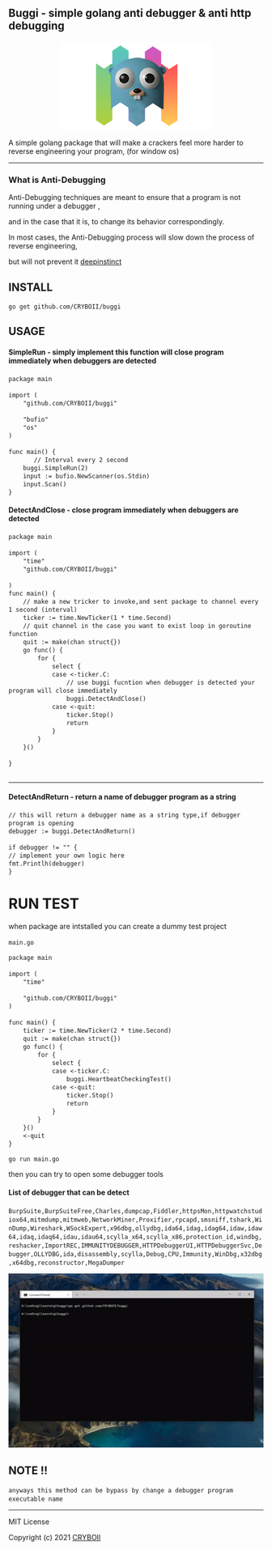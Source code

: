## Buggi - simple golang anti debugger & anti http debugging 

<p align="center">
	<img src="buggi.png" alt="kill"/>
</p>


 A simple golang package that will make a crackers feel more harder to reverse engineering your program, (for window os)

___

### What is Anti-Debugging 

Anti-Debugging techniques are meant to ensure that a program is not running under a debugger ,

and in the case that it is, to change its behavior correspondingly.

In most cases, the Anti-Debugging process will slow down the process of reverse engineering, 

but will not prevent it  [deepinstinct](https://www.deepinstinct.com/blog/common-anti-debugging-techniques-in-the-malware-landscape)


## INSTALL

```
go get github.com/CRYBOII/buggi
```

## USAGE

#### SimpleRun - simply implement this function will close program immediately  when debuggers are detected 

```
package main

import (
	"github.com/CRYBOII/buggi"

	"bufio"
	"os"
)

func main() {
       // Interval every 2 second
	buggi.SimpleRun(2)
	input := bufio.NewScanner(os.Stdin)
	input.Scan()
}

```
#### DetectAndClose - close program immediately when debuggers are detected 
```
package main

import (
    "time"
    "github.com/CRYBOII/buggi"

)
func main() {
    // make a new tricker to invoke,and sent package to channel every 1 second (interval)
	ticker := time.NewTicker(1 * time.Second)
    // quit channel in the case you want to exist loop in goroutine function
	quit := make(chan struct{})
	go func() {
		for {
			select {
			case <-ticker.C:
                // use buggi fucntion when debugger is detected your program will close immediately 
				buggi.DetectAndClose()
			case <-quit:
				ticker.Stop()
				return
			}
		}
	}()

}


```
___
#### DetectAndReturn - return a name of debugger program as a string
```
// this will return a debugger name as a string type,if debugger program is opening
debugger := buggi.DetectAndReturn()

if debugger != "" {
// implement your own logic here
fmt.Printlh(debugger)
}

```

# RUN TEST

when package are intstalled you can create a dummy test project

`main.go`
```
package main

import (
	"time"

	"github.com/CRYBOII/buggi"
)

func main() {
	ticker := time.NewTicker(2 * time.Second)
	quit := make(chan struct{})
	go func() {
		for {
			select {
			case <-ticker.C:
				buggi.HeartbeatCheckingTest()
			case <-quit:
				ticker.Stop()
				return
			}
		}
	}()
	<-quit
}

```
```
go run main.go
```

then you can try to open some debugger tools



#### List of debugger that can be detect
`BurpSuite,BurpSuiteFree,Charles,dumpcap,Fiddler,httpsMon,httpwatchstudiox64,mitmdump,mitmweb,NetworkMiner,Proxifier,rpcapd,smsniff,tshark,WinDump,Wireshark,WSockExpert,x96dbg,ollydbg,ida64,idag,idag64,idaw,idaw64,idaq,idaq64,idau,idau64,scylla_x64,scylla_x86,protection_id,windbg,reshacker,ImportREC,IMMUNITYDEBUGGER,HTTPDebuggerUI,HTTPDebuggerSvc,Debugger,OLLYDBG,ida,disassembly,scylla,Debug,CPU,Immunity,WinDbg,x32dbg,x64dbg,reconstructor,MegaDumper`



![antidebug](uTln8gs.gif "antidebug")

## NOTE !!
`anyways this method can be bypass by change a debugger program executable name `

___
MIT License

Copyright (c) 2021 [CRYBOII](https://github.com/CRYBOII)
